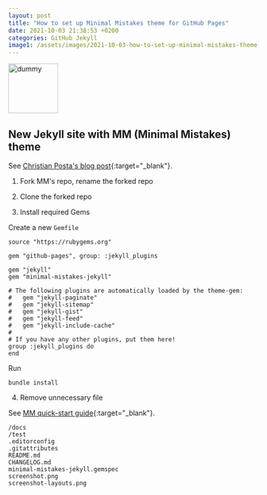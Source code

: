 ```yaml
---
layout: post
title: "How to set up Minimal Mistakes theme for GitHub Pages"
date: 2021-10-03 21:38:53 +0200
categories: GitHub Jekyll
image1: /assets/images/2021-10-03-how-to-set-up-minimal-mistakes-theme-for-github-pages/dummy.png
---
```


[Christian Posta]:https://blog.christianposta.com/theme-setup/
[Quick-Start Guide]:https://mmistakes.github.io/minimal-mistakes/docs/quick-start-guide/

<img src="{{ page.image1 | relative_url }}" alt="dummy" width="100"/>


## New Jekyll site with MM (Minimal Mistakes) theme

See [Christian Posta's blog post][Christian Posta]{:target="_blank"}.

1. Fork MM's repo, rename the forked repo 

2. Clone the forked repo

3. Install required Gems

Create a new `Gemfile`

```
source "https://rubygems.org"

gem "github-pages", group: :jekyll_plugins

gem "jekyll"
gem "minimal-mistakes-jekyll"

# The following plugins are automatically loaded by the theme-gem:
#   gem "jekyll-paginate"
#   gem "jekyll-sitemap"
#   gem "jekyll-gist"
#   gem "jekyll-feed"
#   gem "jekyll-include-cache"
#
# If you have any other plugins, put them here!
group :jekyll_plugins do
end
```

Run 

```
bundle install
```


4. Remove unnecessary file

See [MM quick-start guide][Quick-Start Guide]{:target="_blank"}.

```
/docs
/test
.editorconfig
.gitattributes
README.md
CHANGELOG.md
minimal-mistakes-jekyll.gemspec
screenshot.png
screenshot-layouts.png
```
